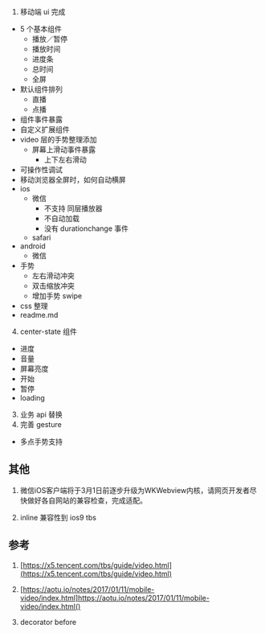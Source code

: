 1. 移动端 ui 完成
  * 5 个基本组件
    * 播放／暂停
    * 播放时间
    * 进度条
    * 总时间
    * 全屏
  * 默认组件排列
    * 直播
    * 点播
  * 组件事件暴露
  * 自定义扩展组件
  * video 层的手势整理添加
    * 屏幕上滑动事件暴露
      * 上下左右滑动
  * 可操作性调试
  * 移动浏览器全屏时，如何自动横屏
  * ios
    * 微信
      * 不支持 同层播放器
      * 不自动加载
      * 没有 durationchange 事件
    * safari
  * android
    * 微信
  * 手势
    * 左右滑动冲突
    * 双击缩放冲突
    * 增加手势 swipe
  * css 整理
  * readme.md
4. center-state 组件
  * 进度
  * 音量
  * 屏幕亮度
  * 开始
  * 暂停
  * loading
3. 业务 api 替换
2. 完善 gesture
  * 多点手势支持

## 其他

1. 微信iOS客户端将于3月1日前逐步升级为WKWebview内核，请网页开发者尽快做好各自网站的兼容检查，完成适配。

1. inline 兼容性到 ios9 tbs


## 参考

1. [https://x5.tencent.com/tbs/guide/video.html](https://x5.tencent.com/tbs/guide/video.html)

2. [https://aotu.io/notes/2017/01/11/mobile-video/index.html]https://aotu.io/notes/2017/01/11/mobile-video/index.html()

3. decorator before
